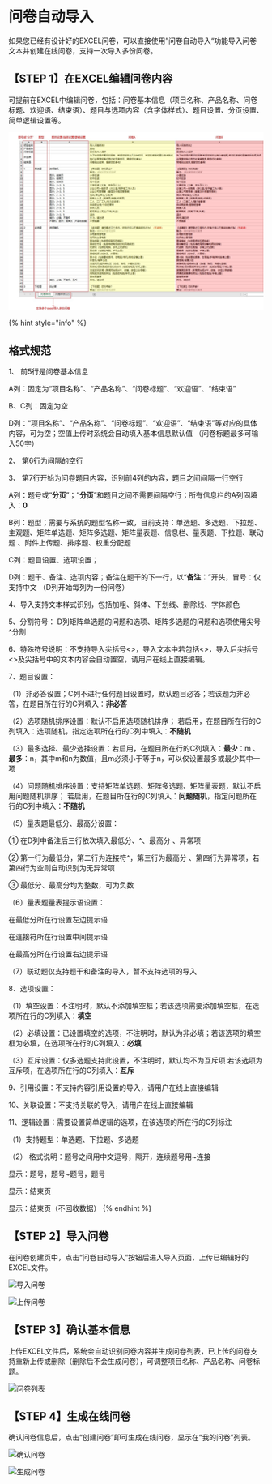 # 问卷自动导入

如果您已经有设计好的EXCEL问卷，可以直接使用”问卷自动导入“功能导入问卷文本并创建在线问卷，支持一次导入多份问卷。

## 【STEP 1】在EXCEL编辑问卷内容

可提前在EXCEL中编辑问卷，包括：问卷基本信息（项目名称、产品名称、问卷标题、欢迎语、结束语）、题目与选项内容（含字体样式）、题目设置、分页设置、简单逻辑设置等。

![EXCEL编辑问卷内容](../../../.gitbook/assets/问卷导入excel.jpg)

{% hint style="info" %}
## 格式规范&#x20;

1、 前5行是问卷基本信息

&#x20;A列：固定为“项目名称”、“产品名称”、“问卷标题”、“欢迎语”、“结束语”&#x20;

B、C列：固定为空&#x20;

D列：“项目名称”、“产品名称”、“问卷标题”、“欢迎语”、“结束语”等对应的具体内容，可为空；空值上传时系统会自动填入基本信息默认值 （问卷标题最多可输入50字）

2、 第6行为间隔的空行

3、 第7行开始为问卷题目内容，识别前4列的内容，题目之间间隔一行空行&#x20;

A列：题号或“**分页**”；“**分页**”和题目之间不需要间隔空行；所有信息栏的A列固填入：**0**&#x20;

B列：题型；需要与系统的题型名称一致，目前支持：单选题、多选题、下拉题、主观题、矩阵单选题、矩阵多选题、矩阵量表题、信息栏、量表题、下拉题、联动题 、附件上传题、排序题、权重分配题

C列：题目设置、选项设置；&#x20;

D列：题干、备注、选项内容；备注在题干的下一行，以“**备注：**”开头，冒号：仅支持中文 （D列开始每列为一份问卷）

4、导入支持文本样式识别，包括加粗、斜体、下划线、删除线、字体颜色

5、分割符号： D列矩阵单选题的问题和选项、矩阵多选题的问题和选项使用尖号^分割

6、特殊符号说明：不支持导入尖括号<>，导入文本中若包括<>，导入后尖括号<>及尖括号中的文本内容会自动置空，请用户在线上直接编辑。

7、题目设置：&#x20;

（1）非必答设置；C列不进行任何题目设置时，默认题目必答；若该题为非必答，在题目所在行的C列填入：**非必答**&#x20;

（2）选项随机排序设置：默认不启用选项随机排序； 若启用，在题目所在行的C列填入：选项随机，指定选项所在行的C列中填入：**不随机**&#x20;

（3）最多选择、最少选择设置：若启用，在题目所在行的C列填入：**最少**：m 、 **最多**：n，其中m和n为数值，且m必须小于等于n，可以仅设置最多或最少其中一项&#x20;

（4）问题随机排序设置：支持矩阵单选题、矩阵多选题、矩阵量表题，默认不启用问题随机排序； 若启用，在题目所在行的C列填入：**问题随机**，指定问题所在行的C列中填入：**不随机**&#x20;

（5）量表题最低分、最高分设置：

① 在D列中备注后三行依次填入最低分、^、最高分 、异常项

② 第一行为最低分，第二行为连接符^，第三行为最高分 、第四行为异常项，若第四行为空则自动识别为无异常项

③ 最低分、最高分均为整数，可为负数&#x20;

（6）量表题量表提示语设置：&#x20;

在最低分所在行设置左边提示语&#x20;

在连接符所在行设置中间提示语&#x20;

在最高分所在行设置右边提示语&#x20;

（7）联动题仅支持题干和备注的导入，暂不支持选项的导入

8、选项设置：&#x20;

（1）填空设置：不注明时，默认不添加填空框；若该选项需要添加填空框，在选项所在行的C列填入：**填空**&#x20;

（2）必填设置：已设置填空的选项，不注明时，默认为非必填；若该选项的填空框为必填，在选项所在行的C列填入：**必填**&#x20;

（3）互斥设置：仅多选题支持此设置，不注明时，默认均不为互斥项 若该选项为互斥项，在选项所在行的C列填入：**互斥**

9、引用设置：不支持内容引用设置的导入，请用户在线上直接编辑

10、关联设置：不支持关联的导入，请用户在线上直接编辑

11、逻辑设置：需要设置简单逻辑的选项，在该选项的所在行的C列标注&#x20;

（1）支持题型：单选题、下拉题、多选题&#x20;

（2） 格式说明：题号之间用中文逗号，隔开，连续题号用\~连接&#x20;

显示：题号，题号\~题号，题号&#x20;

显示：结束页&#x20;

显示：结束页（不回收数据）
{% endhint %}

## 【STEP 2】导入问卷

在问卷创建页中，点击“问卷自动导入”按钮后进入导入页面，上传已编辑好的EXCEL文件。

![导入问卷](<../../../.gitbook/assets/Snipaste\_2023-10-08\_09-19-28 (1).png>)

![上传问卷](../../../.gitbook/assets/Snipaste\_2023-10-08\_09-39-32.png)

## 【STEP 3】确认基本信息

上传EXCEL文件后，系统会自动识别问卷内容并生成问卷列表，已上传的问卷支持重新上传或删除（删除后不会生成问卷），可调整项目名称、产品名称、问卷标题。

![问卷列表](../../../.gitbook/assets/Snipaste\_2023-10-08\_09-41-27.png)

## 【STEP 4】生成在线问卷

确认问卷信息后，点击“创建问卷”即可生成在线问卷，显示在“我的问卷”列表。

![确认问卷](../../../.gitbook/assets/Snipaste\_2023-10-08\_09-42-05.png)

![生成问卷](../../../.gitbook/assets/企业微信截图\_16967294105015.png)
